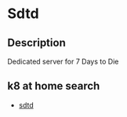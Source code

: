 # Sdtd

## Description

Dedicated server for 7 Days to Die

## k8 at home search

- [sdtd](https://nanne.dev/k8s-at-home-search/#/sdtd)
